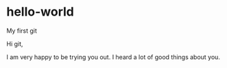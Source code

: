 # hello-world
My first git

Hi git,

I am very happy to be trying you out. I heard a lot of good things about you.
